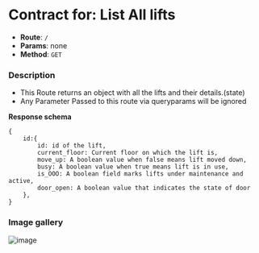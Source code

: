 # Contract for: List All lifts

- **Route**: `/`
- **Params**: none
- **Method**: `GET`

### Description

- This Route returns an object with all the lifts and their details.(state)
- Any Parameter Passed to this route via queryparams will be ignored

**Response schema**

```
{
    id:{
        id: id of the lift,
        current_floor: Current floor on which the lift is,
        move_up: A boolean value when false means lift moved down,
        busy: A boolean value when true means lift is in use,
        is_OOO: A boolean field marks lifts under maintenance and active,
        door_open: A boolean value that indicates the state of door
    },
}
```

### Image gallery

![image](https://user-images.githubusercontent.com/57758447/221545753-66dab1d8-16b6-4ede-8858-9646a59c7e47.png)
